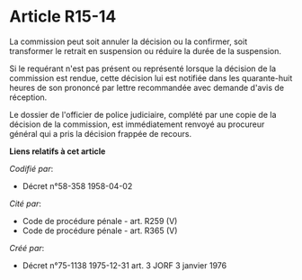 # Article R15-14

La commission peut soit annuler la décision ou la confirmer, soit transformer le retrait en suspension ou réduire la durée de
la suspension.

Si le requérant n'est pas présent ou représenté lorsque la décision de la commission est rendue, cette décision lui est
notifiée dans les quarante-huit heures de son prononcé par lettre recommandée avec demande d'avis de réception.

Le dossier de l'officier de police judiciaire, complété par une copie de la décision de la commission, est immédiatement
renvoyé au procureur général qui a pris la décision frappée de recours.

**Liens relatifs à cet article**

_Codifié par_:

  - Décret n°58-358 1958-04-02

_Cité par_:

  - Code de procédure pénale - art. R259 (V)
  - Code de procédure pénale - art. R365 (V)

_Créé par_:

  - Décret n°75-1138 1975-12-31 art. 3 JORF 3 janvier 1976
